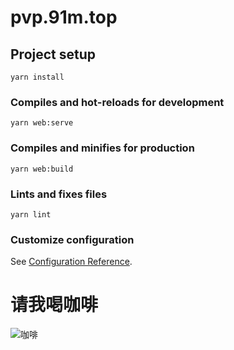 # pvp.91m.top

## Project setup
```
yarn install
```

### Compiles and hot-reloads for development
```
yarn web:serve
```

### Compiles and minifies for production
```
yarn web:build
```

### Lints and fixes files
```
yarn lint
```

### Customize configuration
See [Configuration Reference](https://cli.vuejs.org/config/).

# 请我喝咖啡
![咖啡](https://ae04.alicdn.com/kf/H5a76a37f16014b2faebd7a5fc7187622F.png)